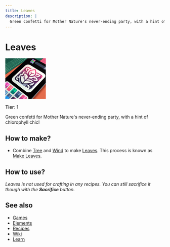 ```yaml
---
title: Leaves
description: |
  Green confetti for Mother Nature's never-ending party, with a hint of chlorophyll chic!
---
```

# Leaves

![](../images/item.leaves.png)

**Tier**: 1

Green confetti for Mother Nature's never-ending party, with a hint of chlorophyll chic!

## How to make?

* Combine [Tree](/wiki/elements/tree) and [Wind](/wiki/elements/wind) to make [Leaves](/wiki/elements/leaves). This process is known as [Make Leaves](/wiki/recipes/make-leaves).

## How to use?

_Leaves is not used for crafting in any recipes. You can still sacrifice it though with the **Sacrifice** button._

## See also

* [Games](/wiki/games)
* [Elements](/wiki/elements)
* [Recipes](/wiki/recipes)
* [Wiki](/wiki/index)
* [Learn](/learn/index)